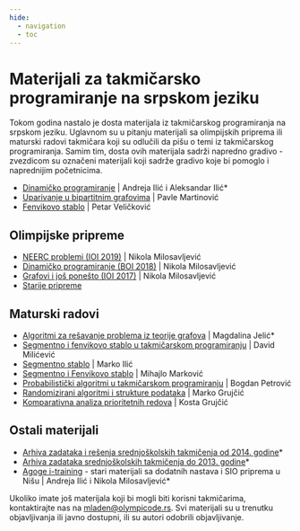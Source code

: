 ```yaml
---
hide:
  - navigation
  - toc
---
```


# Materijali za takmičarsko programiranje na srpskom jeziku


Tokom godina nastalo je dosta materijala iz takmičarskog programiranja na srpskom jeziku. Uglavnom su u pitanju materijali sa olimpijskih priprema ili maturski radovi takmičara koji su odlučili da pišu o temi iz takmičarskog programiranja. Samim tim, dosta ovih materijala sadrži napredno gradivo - zvezdicom su označeni materijali koji sadrže gradivo koje bi pomoglo i naprednijim početnicima. 

- [Dinamičko programiranje](materials/dp_skripta.md) | Andreja Ilić i Aleksandar Ilić*
- [Uparivanje u bipartitnim grafovima](materials/matching_pavlemartinovic.md) | Pavle Martinović
- [Fenvikovo stablo](materials/fenvik_petarvelickovic.md) | Petar Veličković

## Olimpijske pripreme

- [NEERC problemi (IOI 2019)](materials/neerc_nikolamilosavljevic.md) | Nikola Milosavljević
- [Dinamičko programiranje (BOI 2018)](materials/dp_nikolamilosavljevic.md) | Nikola Milosavljević
- [Grafovi i još ponešto (IOI 2017)](materials/grafovi_nikolamilosavljevic.md) | Nikola Milosavljević
- [Starije pripreme](https://dms.rs/pripreme-informatika/) 

## Maturski radovi
 
- [Algoritmi za rešavanje problema iz teorije grafova](materials/grafovi_magdalinajelic.md) | Magdalina Jelić*
- [Segmentno i fenvikovo stablo u takmičarskom programiranju](materials/segmentno_davidmilicevic.md) | David Milićević
- [Segmentno stablo](materials/segmentno_markoilic.md) | Marko Ilić
- [Segmentno i Fenvikovo stablo](materials/segmentno_mihajlomarkovic.md) | Mihajlo Marković
- [Probabilistički algoritmi u takmičarskom programiranju](materials/probability_bogdanpetrovic.md) | Bogdan Petrović
- [Randomizirani algoritmi i strukture podataka](materials/randomizacija_markogrujcic.md) | Marko Grujčić
- [Komparativna analiza prioritetnih redova](materials/priorityqueue_kostagrujcic.md) | Kosta Grujčić

## Ostali materijali

- [Arhiva zadataka i rešenja srednjoškolskih takmičenja od 2014. godine](takprog/index.md)*
- [Arhiva zadataka srednjoškolskih takmičenja do 2013. godine](https://staritakprog.dms.rs)*
- [Agoge i-training](https://www.dms.rs/agogeit/index.php) - stari materijali sa dodatnih nastava i SIO priprema u Nišu | Andreja Ilić i Nikola Milosavljević*

Ukoliko imate još materijala koji bi mogli biti korisni takmičarima, kontaktirajte nas na [mladen@olympicode.rs](mailto:mladen@olympicode.rs). Svi materijali su u trenutku objavljivanja ili javno dostupni, ili su autori odobrili objavljivanje.
